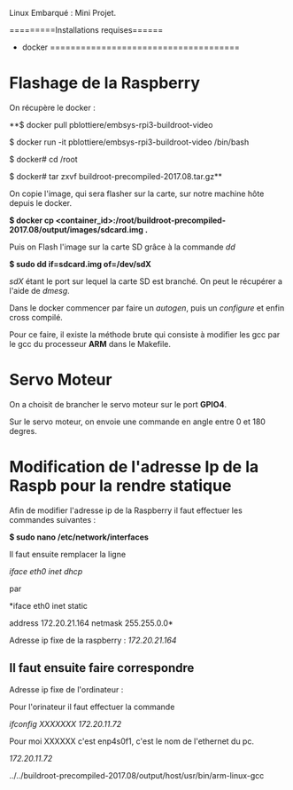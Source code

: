 Linux Embarqué : Mini Projet.

=========Installations requises======
* docker
=====================================

# Flashage de la Raspberry

On récupère le docker :

**$ docker pull pblottiere/embsys-rpi3-buildroot-video

$ docker run -it pblottiere/embsys-rpi3-buildroot-video /bin/bash

$ docker# cd /root

$ docker# tar zxvf buildroot-precompiled-2017.08.tar.gz**

On copie l'image, qui sera flasher sur la carte, sur notre machine hôte depuis le docker.

**$ docker cp <container_id>:/root/buildroot-precompiled-2017.08/output/images/sdcard.img .**

Puis on Flash l'image sur la carte SD grâce à la commande _dd_

**$ sudo dd if=sdcard.img of=/dev/sdX**

_sdX_ étant le port sur lequel la carte SD est branché. On peut le récupérer a l'aide de _dmesg_.

Dans le docker commencer par faire un _autogen_, puis un _configure_ et enfin cross compilé.

Pour ce faire, il existe la méthode brute qui consiste à modifier les gcc par le gcc du processeur **ARM** dans le Makefile.

# Servo Moteur

On a choisit de brancher le servo moteur sur le port **GPIO4**.

Sur le servo moteur, on envoie une commande en angle entre 0 et 180 degres.

# Modification de l'adresse Ip de la Raspb pour la rendre statique

Afin de modifier l'adresse ip de la Raspberry
il faut effectuer les commandes suivantes :

**$ sudo nano /etc/network/interfaces**

Il faut ensuite remplacer la ligne

*iface eth0 inet dhcp*

par

*iface eth0 inet static

address 172.20.21.164
netmask 255.255.0.0*

Adresse ip fixe de la raspberry : _172.20.21.164_

## Il faut ensuite faire correspondre
Adresse ip fixe de l'ordinateur :

Pour l'orinateur il faut effectuer la commande

*ifconfig XXXXXXX 172.20.11.72*

Pour moi XXXXXX c'est enp4s0f1, c'est le nom de l'ethernet du pc.

_172.20.11.72_

../../buildroot-precompiled-2017.08/output/host/usr/bin/arm-linux-gcc

